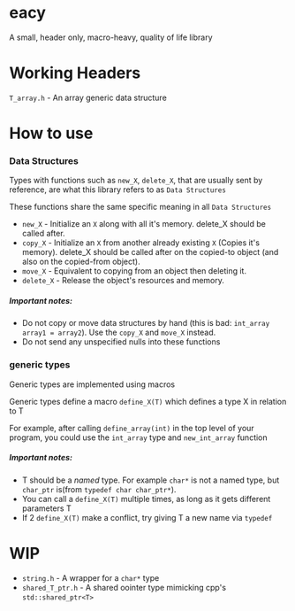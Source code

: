 # eacy
A small, header only, macro-heavy, quality of life library

# Working Headers
`T_array.h` - An array generic data structure

# How to use
### Data Structures
Types with functions such as `new_X`, `delete_X`, that are usually sent by reference, are what this library refers to as `Data Structures`

These functions share the same specific meaning in all `Data Structures`

* `new_X` - Initialize an `X` along with all it's memory. delete_X should be called after.
* `copy_X` - Initialize an `X` from another already existing `X` (Copies it's memory). delete_X should be called after on the copied-to object (and also on the copied-from object).
* `move_X` - Equivalent to copying from an object then deleting it.
* `delete_X` - Release the object's resources and memory.

##### Important notes:
* Do not copy or move data structures by hand (this is bad: `int_array array1 = array2`). Use the `copy_X` and `move_X` instead.
* Do not send any unspecified nulls into these functions

### generic types
Generic types are implemented using macros

Generic types define a macro `define_X(T)` which defines a type X in relation to T

For example, after calling `define_array(int)` in the top level of your program, you could
use the `int_array` type and `new_int_array` function 

##### Important notes:
* T should be a *named* type. For example `char*` is not a named type, but `char_ptr` is(from `typedef char char_ptr*`).
* You can call a `define_X(T)` multiple times, as long as it gets different parameters T
* If 2 `define_X(T)` make a conflict, try giving T a new name via `typedef`

# WIP
* `string.h` - A wrapper for a `char*` type
* `shared_T_ptr.h` - A shared oointer type mimicking cpp's `std::shared_ptr<T>`
